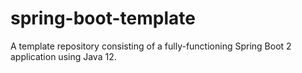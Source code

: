 # spring-boot-template
A template repository consisting of a fully-functioning Spring Boot 2 application using Java 12.
